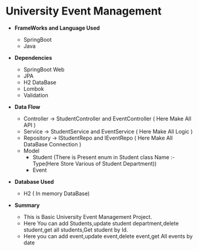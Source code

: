 # University Event Management


* **FrameWorks and Language Used**
     * SpringBoot
     * Java

* **Dependencies**
     * SpringBoot Web
     * JPA
     * H2 DataBase
     * Lombok
     * Validation

* **Data Flow**
     * Controller -> StudentController and EventController ( Here Make All API )
     * Service ->  StudentService and EventService  ( Here Make All Logic )
     * Repository -> IStudentRepo and IEventRepo  ( Here Make All DataBase Connection )
     * Model
          * Student (There is Present enum in Student class Name :- Type(Here Store Various of Student Department))
          * Event
     


* **Database Used**
     * H2 ( In memory DataBase)

* **Summary**
  * This is Basic University Event Management Project.
  * Here You can add Students,update student department,delete student,get all students,Get student by Id.
  * Here you can add event,update event,delete event,get All events by date







